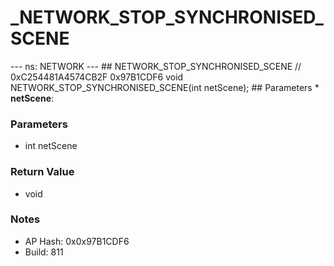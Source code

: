 # _NETWORK_STOP_SYNCHRONISED_SCENE

--- ns: NETWORK --- ## NETWORK_STOP_SYNCHRONISED_SCENE  // 0xC254481A4574CB2F 0x97B1CDF6 void NETWORK_STOP_SYNCHRONISED_SCENE(int netScene);   ## Parameters * **netScene**:

### Parameters
* int netScene

### Return Value
* void

### Notes
* AP Hash: 0x0x97B1CDF6
* Build: 811

